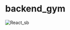 # backend_gym


![React_sb](https://github.com/EzeqRodriguez/backend_gym/assets/105322427/c57b4163-ed66-41cc-b10d-f1f5ed92bf59)
